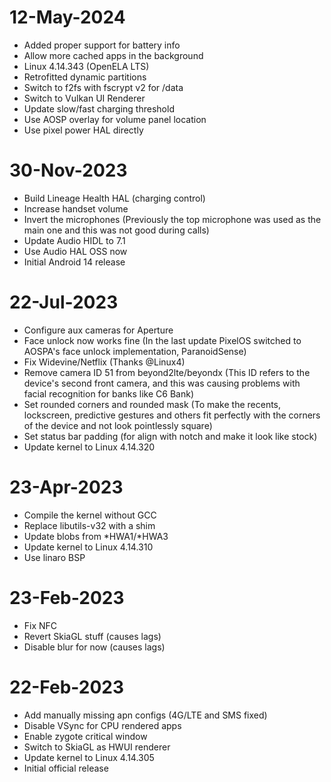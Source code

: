 # 12-May-2024
- Added proper support for battery info
- Allow more cached apps in the background
- Linux 4.14.343 (OpenELA LTS)
- Retrofitted dynamic partitions
- Switch to f2fs with fscrypt v2 for /data
- Switch to Vulkan UI Renderer
- Update slow/fast charging threshold
- Use AOSP overlay for volume panel location
- Use pixel power HAL directly

# 30-Nov-2023
- Build Lineage Health HAL (charging control)
- Increase handset volume
- Invert the microphones (Previously the top microphone was used as the main one and this was not good during calls)
- Update Audio HIDL to 7.1
- Use Audio HAL OSS now
- Initial Android 14 release

# 22-Jul-2023
- Configure aux cameras for Aperture
- Face unlock now works fine (In the last update PixelOS switched to AOSPA's face unlock implementation, ParanoidSense)
- Fix Widevine/Netflix (Thanks @Linux4)
- Remove camera ID 51 from beyond2lte/beyondx (This ID refers to the device's second front camera, and this was causing problems with facial recognition for banks like C6 Bank)
- Set rounded corners and rounded mask (To make the recents, lockscreen, predictive gestures and others fit perfectly with the corners of the device and not look pointlessly square)
- Set status bar padding (for align with notch and make it look like stock)
- Update kernel to Linux 4.14.320

# 23-Apr-2023
- Compile the kernel without GCC
- Replace libutils-v32 with a shim
- Update blobs from *HWA1/*HWA3
- Update kernel to Linux 4.14.310
- Use linaro BSP

# 23-Feb-2023
- Fix NFC
- Revert SkiaGL stuff (causes lags)
- Disable blur for now (causes lags)

# 22-Feb-2023
- Add manually missing apn configs (4G/LTE and SMS fixed)
- Disable VSync for CPU rendered apps
- Enable zygote critical window 
- Switch to SkiaGL as HWUI renderer
- Update kernel to Linux 4.14.305
- Initial official release

